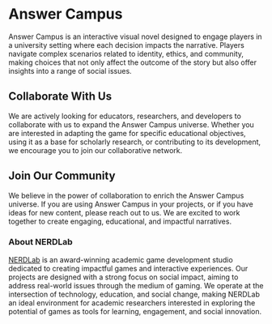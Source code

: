 # Answer Campus
Answer Campus is an interactive visual novel designed to engage players in a university setting where each decision impacts the narrative. Players navigate complex scenarios related to identity, ethics, and community, making choices that not only affect the outcome of the story but also offer insights into a range of social issues.

## Collaborate With Us
We are actively looking for educators, researchers, and developers to collaborate with us to expand the Answer Campus universe. Whether you are interested in adapting the game for specific educational objectives, using it as a base for scholarly research, or contributing to its development, we encourage you to join our collaborative network.

## Join Our Community
We believe in the power of collaboration to enrich the Answer Campus universe. If you are using Answer Campus in your projects, or if you have ideas for new content, please reach out to us. We are excited to work together to create engaging, educational, and impactful narratives.

### About NERDLab
[NERDLab](https://nerdlab.miami) is an award-winning academic game development studio dedicated to creating impactful games and interactive experiences. Our projects are designed with a strong focus on social impact, aiming to address real-world issues through the medium of gaming. We operate at the intersection of technology, education, and social change, making NERDLab an ideal environment for academic researchers interested in exploring the potential of games as tools for learning, engagement, and social innovation.
